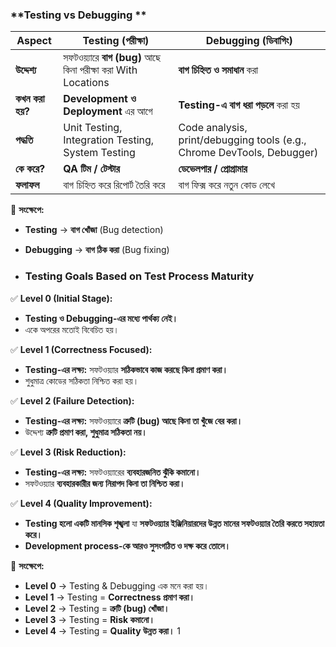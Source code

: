 ### **Testing vs Debugging **  

| Aspect           | **Testing (পরীক্ষা)** | **Debugging (ডিবাগিং)** |
|-----------------|--------------------|--------------------|
| **উদ্দেশ্য** | সফটওয়্যারে **বাগ (bug)** আছে কিনা পরীক্ষা করা With Locations | **বাগ চিহ্নিত ও সমাধান** করা |
| **কখন করা হয়?** | **Development ও Deployment** এর আগে | **Testing-এ বাগ ধরা পড়লে** করা হয় |
| **পদ্ধতি** | Unit Testing, Integration Testing, System Testing | Code analysis, print/debugging tools (e.g., Chrome DevTools, Debugger) |
| **কে করে?** | **QA টিম / টেস্টার** | **ডেভেলপার / প্রোগ্রামার** |
| **ফলাফল** | বাগ চিহ্নিত করে রিপোর্ট তৈরি করে | বাগ ফিক্স করে নতুন কোড লেখে |

🔹 **সংক্ষেপে:**  
- **Testing** → **বাগ খোঁজা** (Bug detection)  
- **Debugging** → **বাগ ঠিক করা** (Bug fixing)

- ### **Testing Goals Based on Test Process Maturity**  

✅ **Level 0 (Initial Stage):**  
- **Testing ও Debugging-এর মধ্যে পার্থক্য নেই।**  
- একে অপরের মতোই বিবেচিত হয়।  

✅ **Level 1 (Correctness Focused):**  
- **Testing-এর লক্ষ্য:** সফটওয়্যার **সঠিকভাবে কাজ করছে কিনা প্রমাণ করা।**  
- শুধুমাত্র কোডের সঠিকতা নিশ্চিত করা হয়।  

✅ **Level 2 (Failure Detection):**  
- **Testing-এর লক্ষ্য:** সফটওয়্যারে **ত্রুটি (bug) আছে কিনা তা খুঁজে বের করা।**  
- উদ্দেশ্য **ত্রুটি প্রমাণ করা, শুধুমাত্র সঠিকতা নয়।**  

✅ **Level 3 (Risk Reduction):**  
- **Testing-এর লক্ষ্য:** সফটওয়্যারের **ব্যবহারজনিত ঝুঁকি কমানো।**  
- সফটওয়্যার **ব্যবহারকারীর জন্য নিরাপদ কিনা তা নিশ্চিত করা।**  

✅ **Level 4 (Quality Improvement):**  
- **Testing হলো একটি মানসিক শৃঙ্খলা** যা **সফটওয়্যার ইঞ্জিনিয়ারদের উন্নত মানের সফটওয়্যার তৈরি করতে সহায়তা করে।**  
- **Development process-কে আরও সুসংগঠিত ও দক্ষ করে তোলে।**  

🔹 **সংক্ষেপে:**  
- **Level 0** → Testing & Debugging এক মনে করা হয়।  
- **Level 1** → Testing = **Correctness প্রমাণ করা।**  
- **Level 2** → Testing = **ত্রুটি (bug) খোঁজা।**  
- **Level 3** → Testing = **Risk কমানো।**  
- **Level 4** → Testing = **Quality উন্নত করা।** 1
